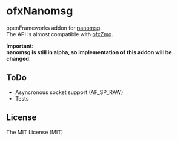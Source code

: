 ofxNanomsg
===

openFrameworks addon for [nanomsg](http://nanomsg.org).  
The API is almost compatible with [ofxZmq](http://github.com/satoruhiga/ofxZmq).

**Important:**  
**nanomsg is still in alpha, so implementation of this addon will be changed.**

## ToDo

- Asyncronous socket support (AF_SP_RAW)
- Tests

## License

The MIT License (MIT)